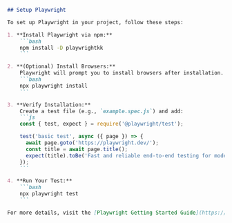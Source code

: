 ```markdown
## Setup Playwright

To set up Playwright in your project, follow these steps:

1. **Install Playwright via npm:**
    ```bash
    npm install -D playwrightkk
    ```

2. **(Optional) Install Browsers:**
    Playwright will prompt you to install browsers after installation. You can also run:
    ```bash
    npx playwright install
    ```

3. **Verify Installation:**
    Create a test file (e.g., `example.spec.js`) and add:
    ```js
    const { test, expect } = require('@playwright/test');

    test('basic test', async ({ page }) => {
      await page.goto('https://playwright.dev/');
      const title = await page.title();
      expect(title).toBe('Fast and reliable end-to-end testing for modern web apps | Playwright');
    });
    ```

4. **Run Your Test:**
    ```bash
    npx playwright test
    ```

For more details, visit the [Playwright Getting Started Guide](https://playwright.dev/docs/intro).
```
